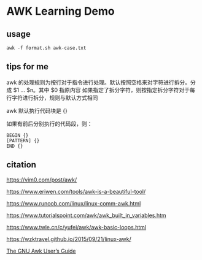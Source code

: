 # AWK Learning Demo

## usage 

```shell
awk -f format.sh awk-case.txt
```

## tips for me

awk 的处理规则为按行对于指令进行处理。默认按照空格来对字符进行拆分。分成 $1 ... $n。其中 $0 指原内容
如果指定了拆分字符，则按指定拆分字符对于每行字符进行拆分，规则与默认方式相同

awk 默认执行代码块是 {}

如果有前后分别执行的代码段，则：
```
BEGIN {}
[PATTERN] {}
END {}
```

## citation
https://vim0.com/post/awk/

https://www.eriwen.com/tools/awk-is-a-beautiful-tool/

https://www.runoob.com/linux/linux-comm-awk.html

https://www.tutorialspoint.com/awk/awk_built_in_variables.htm

https://www.twle.cn/c/yufei/awk/awk-basic-loops.html

https://wzktravel.github.io/2015/09/21/linux-awk/

[The GNU Awk User’s Guide](https://www.gnu.org/software/gawk/manual/gawk.html)